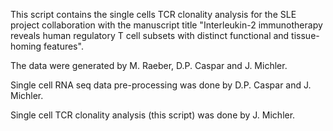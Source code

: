 This script contains the single cells TCR clonality analysis for the SLE project collaboration with the manuscript title "Interleukin-2 immunotherapy reveals human regulatory T cell subsets with distinct functional and tissue-homing features".

The data were generated by M. Raeber, D.P. Caspar and J. Michler. 

Single cell RNA seq data pre-processing was done by D.P. Caspar and J. Michler. 

Single cell TCR clonality analysis (this script) was done by J. Michler.
